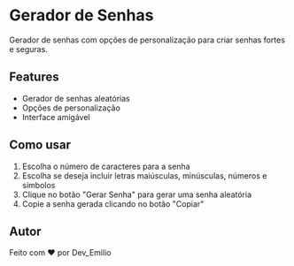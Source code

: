 # Gerador de Senhas

Gerador de senhas com opções de personalização para criar senhas fortes e seguras.

## Features

- Gerador de senhas aleatórias
- Opções de personalização
- Interface amigável

## Como usar

1. Escolha o número de caracteres para a senha
2. Escolha se deseja incluir letras maiúsculas, minúsculas, números e símbolos
3. Clique no botão "Gerar Senha" para gerar uma senha aleatória
4. Copie a senha gerada clicando no botão "Copiar"

## Autor

Feito com ❤️ por Dev_Emilio
